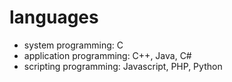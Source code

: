 # languages
* system programming: C
* application programming: C++, Java, C#
* scripting programming: Javascript, PHP, Python
